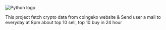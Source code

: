 
![Python logo]()

This project fetch crypto data from coingeko website
& Send user a mail to everyday at 8pm
about top 10 sell, top 10 buy in 24 hour
